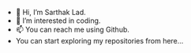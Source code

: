 - 👋 Hi, I’m Sarthak Lad.
- 👀 I’m interested in coding.
- 📫 You can reach me using Github.
- You can start exploring my repositories from here...
<!---
ladsarthak/ladsarthak is a ✨ special ✨ repository because its `README.md` (this file) appears on your GitHub profile.
You can click the Preview link to take a look at your changes.
--->
